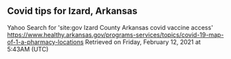 ## Covid tips for Izard, Arkansas

Yahoo Search for 'site:gov Izard County Arkansas covid vaccine access'
https://www.healthy.arkansas.gov/programs-services/topics/covid-19-map-of-1-a-pharmacy-locations
Retrieved on Friday, February 12, 2021 at 5:43AM (UTC)